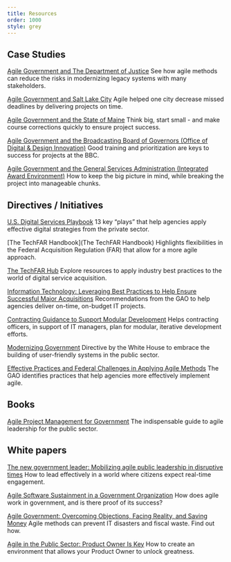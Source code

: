 ```yaml
---
title: Resources
order: 1000
style: grey
---
```


## Case Studies

[Agile Government and The Department of Justice](http://www.agilegovleaders.org/case-studies/doj/)
See how agile methods can reduce the risks in modernizing legacy systems with many stakeholders.

[Agile Government and Salt Lake City](http://www.agilegovleaders.org/case-studies/slc)
Agile helped one city decrease missed deadlines by delivering projects on time.

[Agile Government and the State of Maine](http://www.agilegovleaders.org/case-studies/case-study-agile-government-and-the-state-of-maine/)
Think big, start small - and make course corrections quickly to ensure project success.

[Agile Government and the Broadcasting Board of Governors (Office of Digital & Design Innovation)](http://www.agilegovleaders.org/case-studies/bbg/)
Good training and prioritization are keys to success for projects at the BBC.

[Agile Government and the General Services Administration (Integrated Award Environment)](http://www.agilegovleaders.org/case-studies/gsa/)
How to keep the big picture in mind, while breaking the project into manageable chunks.

## Directives / Initiatives

[U.S. Digital Services Playbook](https://playbook.cio.gov/)
13 key “plays” that help agencies apply effective digital strategies from the private sector.

[The TechFAR Handbook](The TechFAR Handbook)
Highlights flexibilities in the Federal Acquisition Regulation (FAR) that allow for a more agile approach.

[The TechFAR Hub](https://techfarhub.cio.gov/)
Explore resources to apply industry best practices to the world of digital service acquisition.

[Information Technology: Leveraging Best Practices to Help Ensure Successful Major Acquisitions](http://www.gao.gov/products/GAO-14-183T)
Recommendations from the GAO to help agencies deliver on-time, on-budget IT projects.

[Contracting Guidance to Support Modular Development](http://www.whitehouse.gov/sites/default/files/omb/procurement/guidance/modular-approaches-for-information-technology.pdf)
Helps contracting officers, in support of IT managers, plan for modular, iterative development efforts.

[Modernizing Government](http://www.whitehouse.gov/sites/default/files/omb/assets/modernizing_government/ModernizingGovernmentOverview.pdf)
Directive by the White House to embrace the building of user-friendly systems in the public sector.

[Effective Practices and Federal Challenges in Applying Agile Methods](http://www.afei.org/WorkingGroups/ADAPT/Documents/GAO%20Agile%20Report.pdf)
The GAO identifies practices that help agencies more effectively implement agile.

## Books

[Agile Project Management for Government](http://www.amazon.com/Agile-Project-Management-Government-Wernham/dp/0957223404)
The indispensable guide to agile leadership for the public sector.

## White papers

[The new government leader: Mobilizing agile public leadership in disruptive times](http://dupress.com/articles/the-new-government-leader-mobilizing-agile-public-leadership-in-disruptive-times/)
How to lead effectively in a world where citizens expect real-time engagement.

[Agile Software Sustainment in a Government Organization](http://www.scrumalliance.org/community/articles/2013/october/agile-software-sustainment-in-a-government-organiz)
How does agile work in government, and is there proof of its success? 

[Agile Government: Overcoming Objections, Facing Reality, and Saving Money](https://drive.google.com/a/civicactions.net/file/d/0B4x-JjyOVv3pM1MxdkprbmMzMzQ/edit?usp=sharing)
Agile methods can prevent IT disasters and fiscal waste. Find out how. 

[Agile in the Public Sector: Product Owner Is Key](http://assets-production.govstore.service.gov.uk/G4/Unboxed_Consulting_Ltd-0276/51f978bd12a2fcb9e800108a/QD5/Public%20Sector%20WP.pdf)
How to create an environment that allows your Product Owner to unlock greatness.
